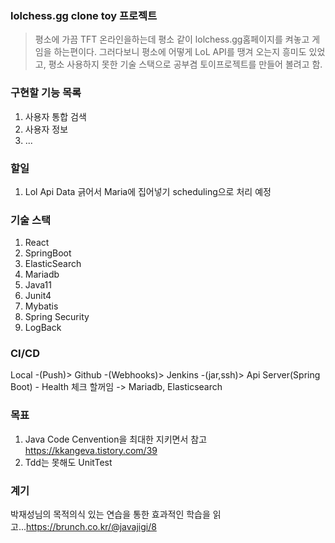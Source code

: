 ### lolchess.gg clone toy 프로젝트

> 평소에 가끔 TFT 온라인을하는데 평소 같이 lolchess.gg홈페이지를 켜놓고 게임을 하는편이다.
> 그러다보니 평소에 어떻게 LoL API를 땡겨 오는지 흥미도 있었고, 평소 사용하지 못한 기술 스택으로
> 공부겸 토이프로젝트를 만들어 볼려고 함.

### 구현할 기능 목록 
1. 사용자 통합 검색
2. 사용자 정보
3. ...

### 할일
1. Lol Api Data 긁어서 Maria에 집어넣기 scheduling으로 처리 예정 

###  기술 스택
1. React
2. SpringBoot
3. ElasticSearch
4. Mariadb
5. Java11
6. Junit4
7. Mybatis
8. Spring Security
9. LogBack

### CI/CD
Local  -(Push)> Github -(Webhooks)> Jenkins -(jar,ssh)> Api Server(Spring Boot) - Health 체크 할꺼임 -> Mariadb, Elasticsearch


### 목표
1. Java Code Cenvention을 최대한 지키면서 참고 https://kkangeva.tistory.com/39 
2. Tdd는 못해도 UnitTest


### 계기
박재성님의 목적의식 있는 연습을 통한 효과적인 학습을 읽고...https://brunch.co.kr/@javajigi/8 
